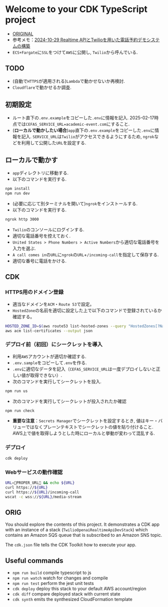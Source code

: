# Welcome to your CDK TypeScript project

- [ORIGINAL](https://github.com/twilio-samples/speech-assistant-openai-realtime-api-node)
- 参考メモ：[2024-10-29 Realtime APIとTwilioを用いた電話予約デモシステムの構築](https://www.ai-shift.co.jp/techblog/4980)
- `ECS+Fargate`に`SSL`をつけて`AWS`に公開し, `Twilio`から呼んでいる.

## TODO

- (自動で`HTTPS`が適用される)`Lambda`で動かせないか再検討.
- `Cloudflare`で動かせるか調査.

## 初期設定

- ルート直下の`.env.example`をコピーした`.env`に情報を記入.
  2025-02-17時点では`CEFAS_SERVICE_URL=academic-event.com`にすること.
- (**ローカルで動かしたい場合**)`app`直下の`.env.example`をコピーした`.env`に情報を記入.
  `SERVICE_URL`は`Twilio`がアクセスできるようにするため,
  `ngrok`などを利用して公開した`URL`を設定する.

## ローカルで動かす

- `app`ディレクトリに移動する.
- 以下のコマンドを実行する.

```sh
npm install
npm run dev
```

- (必要に応じて別ターミナルを開いて)`ngrok`をインストールする.
- 以下のコマンドを実行する.

```sh
ngrok http 3000
```

- `Twilio`のコンソールにログインする.
- 適切な電話番号を控えておく.
- `United States > Phone Numbers > Active Numbers`から適切な電話番号を入力を選ぶ.
- `A call comes in`の`URL`に`ngrok`の`URL`+`/incoming-call`を指定して保存する.
- 適切な番号に電話をかける.

## CDK

### HTTPS用のドメイン登録

- 適当なドメインを`ACM`・`Route 53`で設定。
- `HostedZone`の名前を適切に設定した上で以下のコマンドで登録されているか確認する。

```sh
HOSTED_ZONE_ID=$(aws route53 list-hosted-zones --query "HostedZones[?Name=='👺PROPER_URL👺'].Id" --output text) && echo ${HOSTED_ZONE_ID}
aws acm list-certificates --output json
```

### デプロイ前（初回）にシークレットを導入

- 利用`AWS`アカウントが適切か確認する.
- `.env.sample`をコピーして`.env`を作る.
- `.env`に適切なデータを記入（`CEFAS_SERVICE_URL`は一度デプロイしないと正しい値が取得できない）.
- 次のコマンドを実行してシークレットを投入.

```sh
npm run us
```

- 次のコマンドを実行してシークレットが投入されたか確認

```sh
npm run check
```

- **重要な注意**：`Secrets Manager`でシークレットを設定するとき,
  値はキー・バリューではなくプレーンテキストでシークレットの値を貼り付けること.
  AWS上で値を取得しようとした時にローカルと挙動が変わって混乱する.

### デプロイ

```sh
cdk deploy
```

### Webサービスの動作確認

```sh
URL=👺PROPER_URL👺 && echo ${URL}
curl https://${URL}
curl https://${URL}/incoming-call
wscat -c wss://${URL}/media-stream
```

## ORIG

You should explore the contents of this project. It demonstrates a CDK app with an instance of a stack (`TwilioOpenaiRealtimeApiDevStack`)
which contains an Amazon SQS queue that is subscribed to an Amazon SNS topic.

The `cdk.json` file tells the CDK Toolkit how to execute your app.

## Useful commands

- `npm run build`   compile typescript to js
- `npm run watch`   watch for changes and compile
- `npm run test`    perform the jest unit tests
- `cdk deploy`      deploy this stack to your default AWS account/region
- `cdk diff`        compare deployed stack with current state
- `cdk synth`       emits the synthesized CloudFormation template
